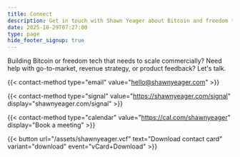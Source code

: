 ```yaml
---
title: Connect
description: Get in touch with Shawn Yeager about Bitcoin and freedom tech go-to-market strategy, revenue operations, or product feedback. Contact via email, Signal, or schedule a call.
date: 2025-10-29T07:27:00
type: page
hide_footer_signup: true
---
```

Building Bitcoin or freedom tech that needs to scale commercially? Need help with go-to-market, revenue strategy, or product feedback? Let's talk.

<div class="contact-section">

{{< contact-method type="email" value="hello@shawnyeager.com" >}}

{{< contact-method type="signal" value="https://shawnyeager.com/signal" display="shawnyeager.com/signal" >}}

{{< contact-method type="calendar" value="https://cal.com/shawnyeager" display="Book a meeting" >}}

</div>

{{< button url="/assets/shawnyeager.vcf" text="Download contact card" variant="download" event="vCard+Download" >}}
